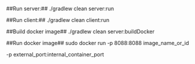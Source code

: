 ##Run server:##
./gradlew clean server:run

##Run client:##
./gradlew clean client:run

##Build docker image##
./gradlew clean server:buildDocker

##Run docker image##
sudo docker run -p 8088:8088 image_name_or_id

-p external_port:internal_container_port
